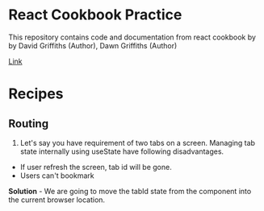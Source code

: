 # React Cookbook Practice
This repository contains code and documentation from react cookbook by by David Griffiths (Author), Dawn Griffiths (Author)

[Link](https://www.amazon.co.uk/React-Cookbook-Recipes-Mastering-Framework/dp/1492085847)

# Recipes

## Routing

1. Let's say you have requirement of two tabs on a screen. Managing tab state internally using useState have following disadvantages. 
  -  If user refresh the screen, tab id will be gone.
  - Users can't bookmark

**Solution** - We are going to move the tabId state from the component into the current browser location.


